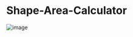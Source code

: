 # Shape-Area-Calculator


![image](https://github.com/ChristianJude23/Shape-Area-Calculator/assets/152279955/f9aa23b5-191b-4dc7-8c91-cd9aa2fb86e2)
